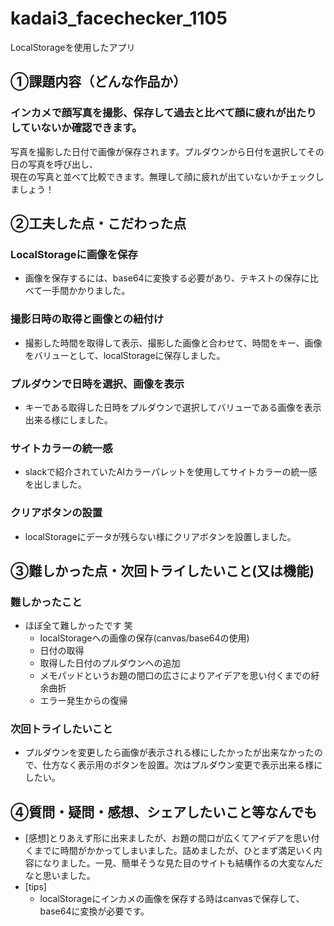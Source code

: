 # kadai3_facechecker_1105
LocalStorageを使用したアプリ

## ①課題内容（どんな作品か）
### インカメで顔写真を撮影、保存して過去と比べて顔に疲れが出たりしていないか確認できます。  
  写真を撮影した日付で画像が保存されます。プルダウンから日付を選択してその日の写真を呼び出し、  
  現在の写真と並べて比較できます。無理して顔に疲れが出ていないかチェックしましょう！

## ②工夫した点・こだわった点
### LocalStorageに画像を保存
- 画像を保存するには、base64に変換する必要があり、テキストの保存に比べて一手間かかりました。
### 撮影日時の取得と画像との紐付け  
- 撮影した時間を取得して表示、撮影した画像と合わせて、時間をキー、画像をバリューとして、localStorageに保存しました。
### プルダウンで日時を選択、画像を表示  
- キーである取得した日時をプルダウンで選択してバリューである画像を表示出来る様にしました。
### サイトカラーの統一感
- slackで紹介されていたAIカラーパレットを使用してサイトカラーの統一感を出しました。
### クリアボタンの設置
- localStorageにデータが残らない様にクリアボタンを設置しました。

## ③難しかった点・次回トライしたいこと(又は機能)
### 難しかったこと
- ほぼ全て難しかったです 笑
  - localStorageへの画像の保存(canvas/base64の使用)
  - 日付の取得
  - 取得した日付のプルダウンへの追加
  - メモパッドというお題の間口の広さによりアイデアを思い付くまでの紆余曲折
  - エラー発生からの復帰
  
### 次回トライしたいこと
- プルダウンを変更したら画像が表示される様にしたかったが出来なかったので、仕方なく表示用のボタンを設置。次はプルダウン変更で表示出来る様にしたい。
  
## ④質問・疑問・感想、シェアしたいこと等なんでも
- [感想]とりあえず形に出来ましたが、お題の間口が広くてアイデアを思い付くまでに時間がかかってしまいました。詰めましたが、ひとまず満足いく内容になりました。一見、簡単そうな見た目のサイトも結構作るの大変なんだなと思いました。
- [tips]
  - localStorageにインカメの画像を保存する時はcanvasで保存して、base64に変換が必要です。

